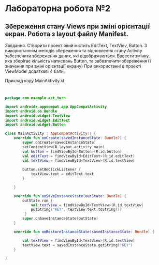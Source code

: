 # Лабораторна робота №2

## Збереження стану Views при зміні орієнтації екран. Робота з  layout файлу Manifest.

Завдання. Створити проект який містить EditText, TextViev, Button. З використанням методів збереження та відновлення стану Activity забезпечити збереження даних, які відображаються. Вввести змінну, яка зберігає кількість натискань Button, та забезпечити збереження її значення при зміні орієнтації  екрану) При використанні в проекті ViewModel додаткові 4 бали.

Приклад коду MainAktivity.kt

```kotlin


package com.example.act_turn

import androidx.appcompat.app.AppCompatActivity
import android.os.Bundle
import android.widget.TextView
import android.widget.EditText
import android.widget.Button

class MainActivity : AppCompatActivity() {
    override fun onCreate(savedInstanceState: Bundle?) {
        super.onCreate(savedInstanceState)
        setContentView(R.layout.activity_main)
        val button = findViewById<Button>(R.id.button)
        val editText = findViewById<EditText>(R.id.editText)
        val textView = findViewById<TextView>(R.id.textView)
       
        button.setOnClickListener {
            textView.text = editText.text
        }

    }

    override fun onSaveInstanceState(outState: Bundle) {
        outState.run {
            val textView = findViewById<TextView>(R.id.textView)
            putString("KEY", textView.text.toString())
         }
        super.onSaveInstanceState(outState)
    }

    override fun onRestoreInstanceState(savedInstanceState: Bundle) {

        val textView = findViewById<TextView>(R.id.textView)
        textView.text = savedInstanceState.getString("KEY")
    }

}

```
